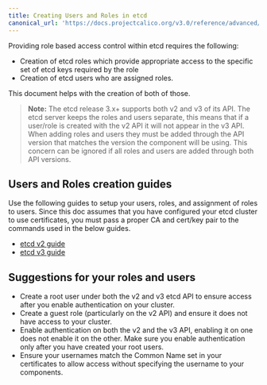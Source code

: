 ```yaml
---
title: Creating Users and Roles in etcd
canonical_url: 'https://docs.projectcalico.org/v3.0/reference/advanced/etcd-rbac/users-and-roles'
---
```


Providing role based access control within etcd requires the following:
-  Creation of etcd roles which provide appropriate access to the specific set
   of etcd keys required by the role
-  Creation of etcd users who are assigned roles.

This document helps with the creation of both of those.

> **Note:** The etcd release 3.x+ supports both v2 and v3 of its API.
The etcd server keeps the roles and users separate, this means that if a
user/role is created with the v2 API it will not appear in the v3 API.
When adding roles and users they must be added through the API version that
matches the version the component will be using.  This concern can be ignored
if all roles and users are added through both API versions.

## Users and Roles creation guides

Use the following guides to setup your users, roles, and assignment of roles
to users.  Since this doc assumes that you have configured your etcd cluster
to use certificates, you must pass a proper CA and cert/key pair to the
commands used in the below guides.

- [etcd v2 guide](https://coreos.com/etcd/docs/latest/v2/authentication.html)
- [etcd v3 guide](https://coreos.com/etcd/docs/latest/op-guide/authentication.html)

## Suggestions for your roles and users

- Create a root user under both the v2 and v3 etcd API to ensure access after
  you enable authentication on your cluster.
- Create a guest role (particularly on the v2 API) and ensure it does not have
  access to your cluster.
- Enable authentication on both the v2 and the v3 API, enabling it on one does
  not enable it on the other.  Make sure you enable authentication only after
  you have created your root users.
- Ensure your usernames match the Common Name set in your certificates to allow
  access without specifying the username to your components.

